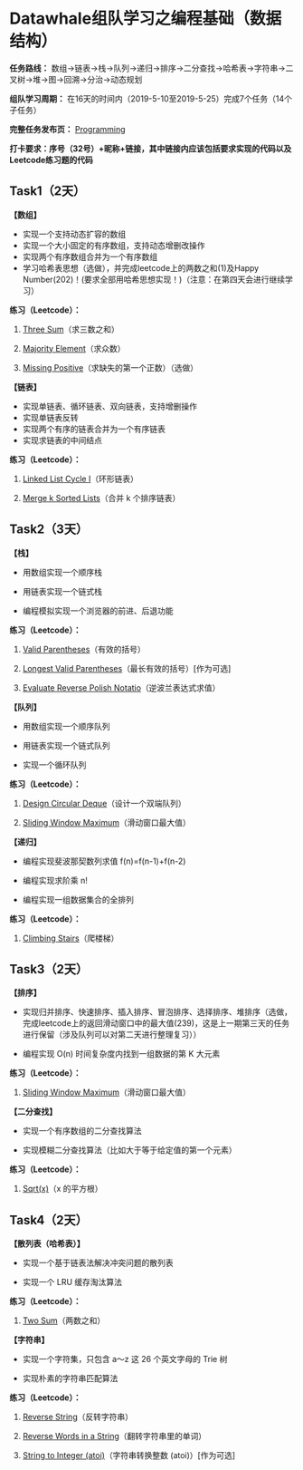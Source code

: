 # Datawhale组队学习之编程基础（数据结构）

**任务路线：** 数组->链表->栈->队列->递归->排序->二分查找->哈希表->字符串->二叉树->堆->图->回溯->分治->动态规划

**组队学习周期：** 在16天的时间内（2019-5-10至2019-5-25）完成7个任务（14个子任务）

**完整任务发布页：** [Programming](https://github.com/datawhalechina/Programming)

**打卡要求：序号（32号）+昵称+链接，其中链接内应该包括要求实现的代码以及Leetcode练习题的代码**

## Task1（2天）

**【数组】**

 - 实现一个支持动态扩容的数组
 - 实现一个大小固定的有序数组，支持动态增删改操作
 - 实现两个有序数组合并为一个有序数组
 - 学习哈希表思想（选做），并完成leetcode上的两数之和(1)及Happy Number(202)！(要求全部用哈希思想实现！)（注意：在第四天会进行继续学习）

**练习（Leetcode）：**

1. [Three Sum](https://leetcode-cn.com/problems/3sum/)（求三数之和）

2. [Majority Element](https://leetcode-cn.com/problems/majority-element/)（求众数）

3. [Missing Positive](https://leetcode-cn.com/problems/first-missing-positive/)（求缺失的第一个正数）（选做）

**【链表】**

 - 实现单链表、循环链表、双向链表，支持增删操作
 - 实现单链表反转
 - 实现两个有序的链表合并为一个有序链表
 - 实现求链表的中间结点

**练习（Leetcode）：**

1. [Linked List Cycle I](https://leetcode-cn.com/problems/linked-list-cycle/)（环形链表）

2. [Merge k Sorted Lists](https://leetcode-cn.com/problems/merge-k-sorted-lists/)（合并 k 个排序链表）

## Task2（3天）

**【栈】**

 - 用数组实现一个顺序栈

 - 用链表实现一个链式栈

 - 编程模拟实现一个浏览器的前进、后退功能

**练习（Leetcode）：**

1. [Valid Parentheses](https://leetcode-cn.com/problems/valid-parentheses/)（有效的括号）

2. [Longest Valid Parentheses](https://leetcode-cn.com/problems/longest-valid-parentheses/)（最长有效的括号）[作为可选]

3. [Evaluate Reverse Polish Notatio](https://leetcode-cn.com/problems/evaluate-reverse-polish-notation/)（逆波兰表达式求值）

**【队列】**

 - 用数组实现一个顺序队列

 - 用链表实现一个链式队列

 - 实现一个循环队列

**练习（Leetcode）：**

1. [Design Circular Deque](https://leetcode-cn.com/problems/design-circular-deque/)（设计一个双端队列）

2. [Sliding Window Maximum](https://leetcode-cn.com/problems/sliding-window-maximum/)（滑动窗口最大值）

**【递归】**

 - 编程实现斐波那契数列求值 f(n)=f(n-1)+f(n-2)

 - 编程实现求阶乘 n!

 - 编程实现一组数据集合的全排列

**练习（Leetcode）：**

1. [Climbing Stairs](https://leetcode-cn.com/problems/climbing-stairs/)（爬楼梯）

## Task3（2天）

**【排序】**

 - 实现归并排序、快速排序、插入排序、冒泡排序、选择排序、堆排序（选做，完成leetcode上的返回滑动窗口中的最大值(239)，这是上一期第三天的任务进行保留（涉及队列可以对第二天进行整理复习））

 - 编程实现 O(n) 时间复杂度内找到一组数据的第 K 大元素

**练习（Leetcode）：**

1. [Sliding Window Maximum](https://leetcode-cn.com/problems/sliding-window-maximum/)（滑动窗口最大值）

**【二分查找】**

 - 实现一个有序数组的二分查找算法

 - 实现模糊二分查找算法（比如大于等于给定值的第一个元素）

**练习（Leetcode）：**

1. [Sqrt(x)](https://leetcode-cn.com/problems/sqrtx/)（x 的平方根）

## Task4（2天）

**【散列表（哈希表）】**

 - 实现一个基于链表法解决冲突问题的散列表

 - 实现一个 LRU 缓存淘汰算法

**练习（Leetcode）：**

1. [Two Sum](https://leetcode-cn.com/problems/two-sum/)（两数之和）

**【字符串】**

 - 实现一个字符集，只包含 a～z 这 26 个英文字母的 Trie 树

 - 实现朴素的字符串匹配算法

**练习（Leetcode）：**

1. [Reverse String](https://leetcode-cn.com/problems/reverse-string/)（反转字符串）

2. [Reverse Words in a String](https://leetcode-cn.com/problems/reverse-words-in-a-string/)（翻转字符串里的单词）

3. [String to Integer (atoi)](https://leetcode-cn.com/problems/string-to-integer-atoi/)（字符串转换整数 (atoi)）[作为可选]
